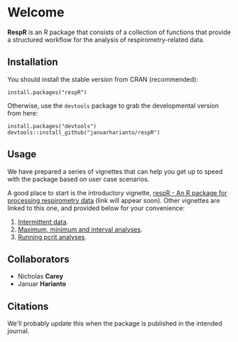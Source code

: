 # Welcome

**RespR** is an R package that consists of a collection of functions that provide a structured workflow for the analysis of respirometry-related data.


## Installation
You should install the stable version from CRAN (recommended):

    install.packages("respR")

Otherwise, use the `devtools` package to grab the developmental version from here:

    install.packages("devtools")
    devtools::install_github("januarharianto/respR")


## Usage
We have prepared a series of vignettes that can help you get up to speed with the package based on user case scenarios.

A good place to start is the introductory vignette, [respR - An R package for processing respirometry data](https://github.com/januarharianto/respr) (link will appear soon). Other vignettes are linked to this one, and provided below for your convenience:

1. [Intermittent data](https://github.com/januarharianto/respr).
2. [Maximum, minimum and interval analyses](https://github.com/januarharianto/respr).
3. [Running pcrit analyses](https://github.com/januarharianto/respr).


## Collaborators

- Nicholas **Carey**
- Januar **Harianto**

## Citations
We'll probably update this when the package is published in the intended journal.
